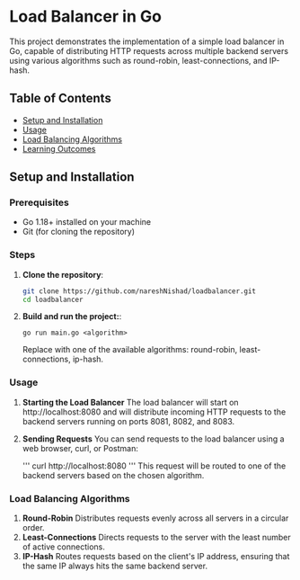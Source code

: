 # Load Balancer in Go

This project demonstrates the implementation of a simple load balancer in Go, capable of distributing HTTP requests across multiple backend servers using various algorithms such as round-robin, least-connections, and IP-hash.

## Table of Contents

- [Setup and Installation](#setup-and-installation)
- [Usage](#usage)
- [Load Balancing Algorithms](#load-balancing-algorithms)
- [Learning Outcomes](#learning-outcomes)

## Setup and Installation

### Prerequisites

- Go 1.18+ installed on your machine
- Git (for cloning the repository)

### Steps

1. **Clone the repository**:

   ```bash
   git clone https://github.com/nareshNishad/loadbalancer.git
   cd loadbalancer
   ```

2. **Build and run the project:**:

   ```
   go run main.go <algorithm>
   ```

   Replace <algorithm> with one of the available algorithms: round-robin, least-connections, ip-hash.

### Usage

1. **Starting the Load Balancer**
   The load balancer will start on http://localhost:8080 and will distribute incoming HTTP requests to the backend servers running on ports 8081, 8082, and 8083.

2. **Sending Requests**
   You can send requests to the load balancer using a web browser, curl, or Postman:

   '''
   curl http://localhost:8080
   '''
   This request will be routed to one of the backend servers based on the chosen algorithm.

### Load Balancing Algorithms

1. **Round-Robin**
   Distributes requests evenly across all servers in a circular order.
2. **Least-Connections**
   Directs requests to the server with the least number of active connections.
3. **IP-Hash**
   Routes requests based on the client's IP address, ensuring that the same IP always hits the same backend server.
